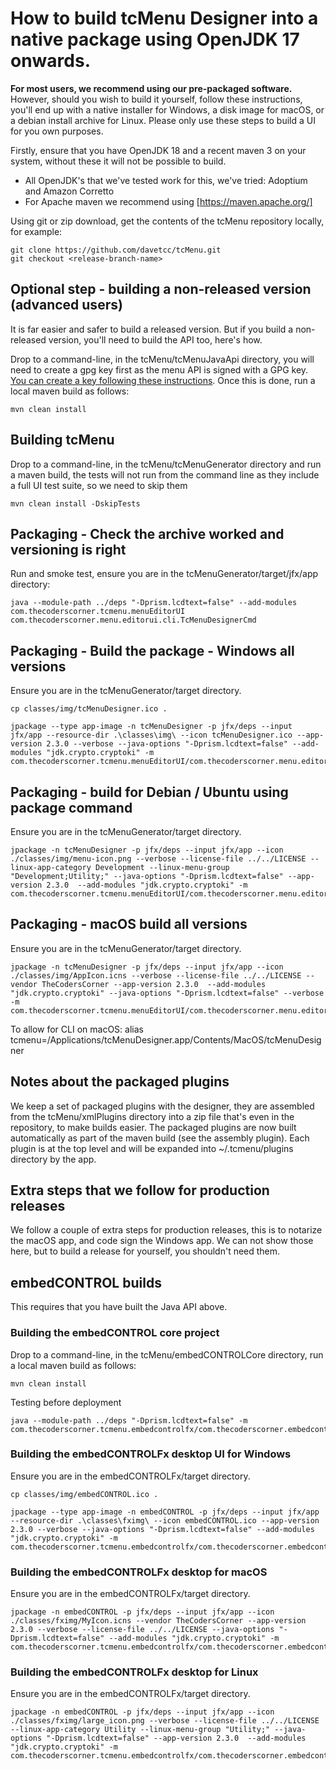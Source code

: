 # How to build tcMenu Designer into a native package using OpenJDK 17 onwards.

**For most users, we recommend using our pre-packaged software.** However, should you wish to build it yourself, follow these instructions, you'll end up with a native installer for Windows, a disk image for macOS, or a debian install archive for Linux. Please only use these steps to build a UI for you own purposes.

Firstly, ensure that you have OpenJDK 18 and a recent maven 3 on your system, without these it will not be possible to build.

* All OpenJDK's that we've tested work for this, we've tried: Adoptium and Amazon Corretto   
* For Apache maven we recommend using [https://maven.apache.org/]

Using git or zip download, get the contents of the tcMenu repository locally, for example: 

    git clone https://github.com/davetcc/tcMenu.git
    git checkout <release-branch-name>

## Optional step - building a non-released version (advanced users)

It is far easier and safer to build a released version. But if you build a non-released version, you'll need to build the API too, here's how.

Drop to a command-line, in the tcMenu/tcMenuJavaApi directory, you will need to create a gpg key first as the menu API is signed with a GPG key. [You can create a key following these instructions](https://www.gnupg.org/gph/en/manual/c14.html). Once this is done, run a local maven build as follows:

    mvn clean install

## Building tcMenu 

Drop to a command-line, in the tcMenu/tcMenuGenerator directory and run a maven build, the tests will not run from the command line as they include a full UI test suite, so we need to skip them

    mvn clean install -DskipTests

## Packaging - Check the archive worked and versioning is right

Run and smoke test, ensure you are in the tcMenuGenerator/target/jfx/app directory:

    java --module-path ../deps "-Dprism.lcdtext=false" --add-modules com.thecoderscorner.tcmenu.menuEditorUI com.thecoderscorner.menu.editorui.cli.TcMenuDesignerCmd

## Packaging - Build the package - Windows all versions

Ensure you are in the tcMenuGenerator/target directory.

    cp classes/img/tcMenuDesigner.ico .

    jpackage --type app-image -n tcMenuDesigner -p jfx/deps --input jfx/app --resource-dir .\classes\img\ --icon tcMenuDesigner.ico --app-version 2.3.0 --verbose --java-options "-Dprism.lcdtext=false" --add-modules "jdk.crypto.cryptoki" -m com.thecoderscorner.tcmenu.menuEditorUI/com.thecoderscorner.menu.editorui.cli.TcMenuDesignerCmd

## Packaging - build for Debian / Ubuntu using package command

Ensure you are in the tcMenuGenerator/target directory.

    jpackage -n tcMenuDesigner -p jfx/deps --input jfx/app --icon ./classes/img/menu-icon.png --verbose --license-file ../../LICENSE --linux-app-category Development --linux-menu-group "Development;Utility;" --java-options "-Dprism.lcdtext=false" --app-version 2.3.0  --add-modules "jdk.crypto.cryptoki" -m com.thecoderscorner.tcmenu.menuEditorUI/com.thecoderscorner.menu.editorui.cli.TcMenuDesignerCmd

## Packaging - macOS build all versions

Ensure you are in the tcMenuGenerator/target directory.

    jpackage -n tcMenuDesigner -p jfx/deps --input jfx/app --icon ./classes/img/AppIcon.icns --verbose --license-file ../../LICENSE --vendor TheCodersCorner --app-version 2.3.0  --add-modules "jdk.crypto.cryptoki" --java-options "-Dprism.lcdtext=false" --verbose -m com.thecoderscorner.tcmenu.menuEditorUI/com.thecoderscorner.menu.editorui.cli.TcMenuDesignerCmd

To allow for CLI on macOS: alias tcmenu=/Applications/tcMenuDesigner.app/Contents/MacOS/tcMenuDesigner

## Notes about the packaged plugins

We keep a set of packaged plugins with the designer, they are assembled from the tcMenu/xmlPlugins directory into a zip file that's even in the repository, to make builds easier. The packaged plugins are now built automatically as part of the maven build (see the assembly plugin). Each plugin is at the top level and will be expanded into ~/.tcmenu/plugins directory by the app.

## Extra steps that we follow for production releases

We follow a couple of extra steps for production releases, this is to notarize the macOS app, and code sign the Windows app. We can not show those here, but to build a release for yourself, you shouldn't need them.

## embedCONTROL builds

This requires that you have built the Java API above.

### Building the embedCONTROL core project

Drop to a command-line, in the tcMenu/embedCONTROLCore directory, run a local maven build as follows:

    mvn clean install

Testing before deployment

    java --module-path ../deps "-Dprism.lcdtext=false" -m com.thecoderscorner.tcmenu.embedcontrolfx/com.thecoderscorner.embedcontrol.jfxapp.EmbedControlApp

### Building the embedCONTROLFx desktop UI for Windows

Ensure you are in the embedCONTROLFx/target directory.

    cp classes/img/embedCONTROL.ico .

    jpackage --type app-image -n embedCONTROL -p jfx/deps --input jfx/app --resource-dir .\classes\fximg\ --icon embedCONTROL.ico --app-version 2.3.0 --verbose --java-options "-Dprism.lcdtext=false" --add-modules "jdk.crypto.cryptoki" -m com.thecoderscorner.tcmenu.embedcontrolfx/com.thecoderscorner.embedcontrol.jfxapp.EmbedControlApp

### Building the embedCONTROLFx desktop for macOS

Ensure you are in the embedCONTROLFx/target directory.

    jpackage -n embedCONTROL -p jfx/deps --input jfx/app --icon ./classes/fximg/MyIcon.icns --vendor TheCodersCorner --app-version 2.3.0 --verbose --license-file ../../LICENSE --java-options "-Dprism.lcdtext=false" --add-modules "jdk.crypto.cryptoki" -m com.thecoderscorner.tcmenu.embedcontrolfx/com.thecoderscorner.embedcontrol.jfxapp.EmbedControlApp

### Building the embedCONTROLFx desktop for Linux

Ensure you are in the embedCONTROLFx/target directory.

    jpackage -n embedCONTROL -p jfx/deps --input jfx/app --icon ./classes/fximg/large_icon.png --verbose --license-file ../../LICENSE --linux-app-category Utility --linux-menu-group "Utility;" --java-options "-Dprism.lcdtext=false" --app-version 2.3.0  --add-modules "jdk.crypto.cryptoki" -m com.thecoderscorner.tcmenu.embedcontrolfx/com.thecoderscorner.embedcontrol.jfxapp.EmbedControlApp